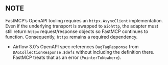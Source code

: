 ## NOTE

FastMCP’s OpenAPI tooling requires an `httpx.AsyncClient` implementation. Even if the underlying transport is swapped to `aiohttp`, the adapter must still return `httpx` request/response objects so FastMCP continues to function. Consequently, `httpx` remains a required dependency.

- Airflow 3.0’s OpenAPI spec references `DagTagResponse` from `DAGCollectionResponse.$defs` without including the definition there. FastMCP treats that as an error (`PointerToNowhere`).

